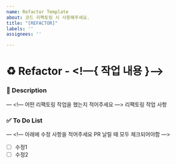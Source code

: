 ```yaml
---
name: Refactor Template
about: 코드 리팩토링 시 사용해주세요.
title: "[REFACTOR]"
labels: ''
assignees: ''

---
```


# ♻️ Refactor - <!—{ 작업 내용 }—>

### 📝 Description

—
<!— 어떤 리팩토링 작업을 했는지 적어주세요 —>
리팩토링 작업 사항

### ✅ To Do List 

—
<!— 아래에 수정 사항을 적어주세요 PR 날릴 때 모두 체크되어야함 —>
- [ ] 수정1
- [ ] 수정2
